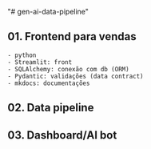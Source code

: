 "# gen-ai-data-pipeline" 

## 01. Frontend para vendas
    - python
    - Streamlit: front
    - SQLAlchemy: conexão com db (ORM)
    - Pydantic: validações (data contract)
    - mkdocs: documentações

## 02. Data pipeline

## 03. Dashboard/AI bot